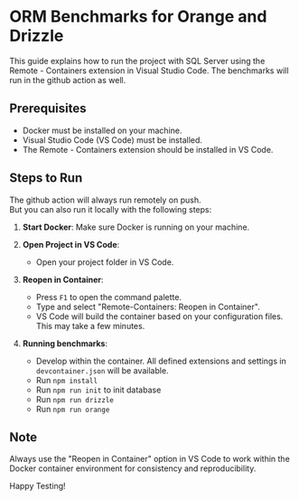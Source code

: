 # ORM Benchmarks for Orange and Drizzle 

This guide explains how to run the project with SQL Server using the Remote - Containers extension in Visual Studio Code.
The benchmarks will run in the github action as well.

## Prerequisites

- Docker must be installed on your machine.
- Visual Studio Code (VS Code) must be installed.
- The Remote - Containers extension should be installed in VS Code.

## Steps to Run

The github action will always run remotely on push.  
But you can also run it locally with the following steps:  

1. **Start Docker**: Make sure Docker is running on your machine.

2. **Open Project in VS Code**:
   - Open your project folder in VS Code.

3. **Reopen in Container**:
   - Press `F1` to open the command palette.
   - Type and select "Remote-Containers: Reopen in Container".
   - VS Code will build the container based on your configuration files. This may take a few minutes.

4. **Running benchmarks**:
   - Develop within the container. All defined extensions and settings in `devcontainer.json` will be available.
   - Run ```npm install```
   - Run ```npm run init``` to init database 
   - Run ```npm run drizzle```
   - Run ```npm run orange```

## Note

Always use the "Reopen in Container" option in VS Code to work within the Docker container environment for consistency and reproducibility.

Happy Testing!
